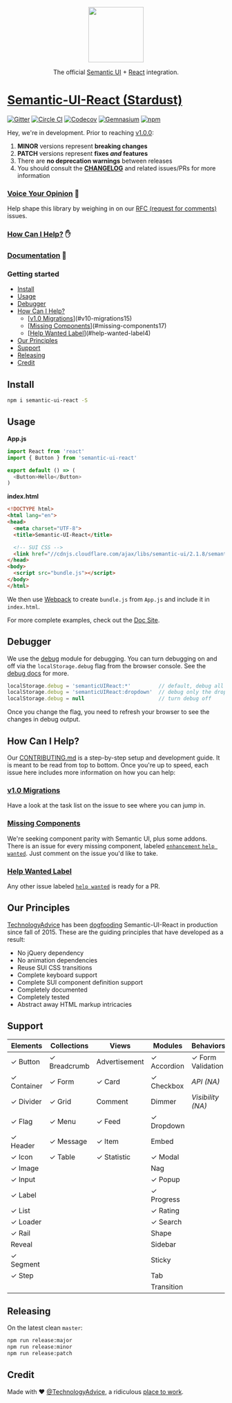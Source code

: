 <p align="center">
  <a href="http://semantic-org.github.io/Semantic-UI-React">
    <img height="128" width="128" src="https://cloud.githubusercontent.com/assets/5067638/17415622/7ac62496-5a3f-11e6-864e-217ad1d9e021.png">
  </a>
  <p align="center">
    The official <a href="http://semantic-ui.com">Semantic UI</a>
    +
    <a href="https://facebook.github.io/react">React</a>
    integration.
  </p>
</p>

# [Semantic-UI-React (Stardust)][2]
[![Gitter](https://img.shields.io/badge/gitter-join_chat-1dce73.svg?logo=data%3Aimage%2Fsvg%2Bxml%3Bbase64%2CPD94bWwgdmVyc2lvbj0iMS4wIiBlbmNvZGluZz0iVVRGLTgiPz4NCjxzdmcgeG1sbnM9Imh0dHA6Ly93d3cudzMub3JnLzIwMDAvc3ZnIj48cmVjdCB4PSIwIiB5PSI1IiBmaWxsPSIjZmZmIiB3aWR0aD0iMSIgaGVpZ2h0PSI1Ii8%2BPHJlY3QgeD0iMiIgeT0iNiIgZmlsbD0iI2ZmZiIgd2lkdGg9IjEiIGhlaWdodD0iNyIvPjxyZWN0IHg9IjQiIHk9IjYiIGZpbGw9IiNmZmYiIHdpZHRoPSIxIiBoZWlnaHQ9IjciLz48cmVjdCB4PSI2IiB5PSI2IiBmaWxsPSIjZmZmIiB3aWR0aD0iMSIgaGVpZ2h0PSI0Ii8%2BPC9zdmc%2B&logoWidth=8&style=flat-square&maxAge=2592000)](https://gitter.im/Semantic-Org/Semantic-UI-React)
[![Circle CI](https://img.shields.io/circleci/project/Semantic-Org/Semantic-UI-React/master.svg?style=flat-square)](https://circleci.com/gh/Semantic-Org/Semantic-UI-React/tree/master)
[![Codecov](https://img.shields.io/codecov/c/github/Semantic-Org/Semantic-UI-React/master.svg?style=flat-square)](https://codecov.io/gh/Semantic-Org/Semantic-UI-React)
[![Gemnasium](https://img.shields.io/gemnasium/Semantic-Org/Semantic-UI-React.svg?style=flat-square)](https://gemnasium.com/Semantic-Org/Semantic-UI-React)
[![npm](https://img.shields.io/npm/v/semantic-ui-react.svg?style=flat-square)](https://www.npmjs.com/package/semantic-ui-react)

Hey, we're in development. Prior to reaching [v1.0.0][6]:

1. **MINOR** versions represent **breaking changes**
1. **PATCH** versions represent **fixes _and_ features**
1. There are **no deprecation warnings** between releases
1. You should consult the [**CHANGELOG**][18] and related issues/PRs for more information

### [Voice Your Opinion][19] :speech_balloon:

Help shape this library by weighing in on our [RFC (request for comments)][19] issues. 

### [How Can I Help?](#how-can-i-help) :hand:

### [Documentation][2] :blue_book:

### Getting started

<!-- START doctoc generated TOC please keep comment here to allow auto update -->
<!-- DON'T EDIT THIS SECTION, INSTEAD RE-RUN doctoc TO UPDATE -->


- [Install](#install)
- [Usage](#usage)
- [Debugger](#debugger)
- [How Can I Help?](#how-can-i-help)
  - [[v1.0 Migrations][15]](#v10-migrations15)
  - [[Missing Components][17]](#missing-components17)
  - [[Help Wanted Label][4]](#help-wanted-label4)
- [Our Principles](#our-principles)
- [Support](#support)
- [Releasing](#releasing)
- [Credit](#credit)

<!-- END doctoc generated TOC please keep comment here to allow auto update -->

## Install

```sh
npm i semantic-ui-react -S
```

## Usage

**App.js**

```js
import React from 'react'
import { Button } from 'semantic-ui-react'

export default () => (
  <Button>Hello</Button>
)
```

**index.html**

```html
<!DOCTYPE html>
<html lang="en">
<head>
  <meta charset="UTF-8">
  <title>Semantic-UI-React</title>

  <!-- SUI CSS -->
  <link href="//cdnjs.cloudflare.com/ajax/libs/semantic-ui/2.1.8/semantic.css" rel="stylesheet">
</head>
<body>
  <script src="bundle.js"></script>
</body>
</html>
```

We then use [Webpack][13] to create `bundle.js` from `App.js` and include it in `index.html`.

For more complete examples, check out the [Doc Site][2].

## Debugger

We use the [debug](https://www.npmjs.com/package/debug) module for debugging.  You can turn debugging on and off via the `localStorage.debug` flag from the browser console.  See the [debug docs](https://www.npmjs.com/package/debug) for more.

```js
localStorage.debug = 'semanticUIReact:*'         // default, debug all components
localStorage.debug = 'semanticUIReact:dropdown'  // debug only the dropdown
localStorage.debug = null                        // turn debug off
```

Once you change the flag, you need to refresh your browser to see the changes in debug output.

## How Can I Help?

Our [CONTRIBUTING.md][1] is a step-by-step setup and development guide. It is meant to be read from top to bottom.  Once you're up to speed, each issue here includes more information on how you can help:

### [v1.0 Migrations][15]

Have a look at the task list on the issue to see where you can jump in.

### [Missing Components][17]

We're seeking component parity with Semantic UI, plus some addons.  There is an issue for every missing component, labeled [`enhancement` `help wanted`][17].  Just comment on the issue you'd like to take.

### [Help Wanted Label][4]

Any other issue labeled [`help wanted`][4] is ready for a PR.

## Our Principles

[TechnologyAdvice][9] has been [dogfooding][10] Semantic-UI-React in production since fall of 2015.  These are the guiding principles that have developed as a result:

- No jQuery dependency
- No animation dependencies
- Reuse SUI CSS transitions
- Complete keyboard support
- Complete SUI component definition support
- Completely documented
- Completely tested
- Abstract away HTML markup intricacies

## Support

|    Elements     |   Collections   |      Views      |     Modules     |     Behaviors      |
|-----------------|-----------------|-----------------|-----------------|--------------------|
| ✓ Button        | ✓ Breadcrumb    |   Advertisement | ✓ Accordion     | ✓ Form Validation  |
| ✓ Container     | ✓ Form          | ✓ Card          | ✓ Checkbox      | *API (NA)*         |
| ✓ Divider       | ✓ Grid          |   Comment       |   Dimmer        | *Visibility (NA)*  |
| ✓ Flag          | ✓ Menu          | ✓ Feed          | ✓ Dropdown      |                    |
| ✓ Header        | ✓ Message       | ✓ Item          |   Embed         |                    |
| ✓ Icon          | ✓ Table         | ✓ Statistic     | ✓ Modal         |                    |
| ✓ Image         |                 |                 |   Nag           |                    |
| ✓ Input         |                 |                 | ✓ Popup         |                    |
| ✓ Label         |                 |                 | ✓ Progress      |                    |
| ✓ List          |                 |                 | ✓ Rating        |                    |
| ✓ Loader        |                 |                 | ✓ Search        |                    |
| ✓ Rail          |                 |                 |   Shape         |                    |
|   Reveal        |                 |                 |   Sidebar       |                    |
| ✓ Segment       |                 |                 |   Sticky        |                    |
| ✓ Step          |                 |                 |   Tab           |                    |
|                 |                 |                 |   Transition    |                    |

## Releasing

On the latest clean `master`:

```sh
npm run release:major
npm run release:minor
npm run release:patch
```

## Credit

Made with :heart: [@TechnologyAdvice][9], a ridiculous [place to work][16].

[1]: https://github.com/Semantic-Org/Semantic-UI-React/blob/master/.github/CONTRIBUTING.md
[2]: https://semantic-org.github.io/Semantic-UI-React/
[3]: https://facebook.github.io/react/
[4]: https://github.com/Semantic-Org/Semantic-UI-React/labels/help%20wanted
[5]: http://semantic-ui.com/
[6]: https://github.com/Semantic-Org/Semantic-UI-React/milestone/1
[7]: https://github.com/webpack/webpack-dev-server/
[8]: https://github.com/Semantic-Org/Semantic-UI-React/issues/243
[9]: https://github.com/TechnologyAdvice
[10]: https://en.wikipedia.org/wiki/Eating_your_own_dog_food
[11]: https://github.com/Semantic-Org/Semantic-UI-React/issues/247
[12]: https://github.com/Semantic-Org/Semantic-UI-React/issues/243
[13]: https://webpack.github.io
[14]: https://github.com/Semantic-Org/Semantic-UI-React/issues
[15]: https://github.com/Semantic-Org/Semantic-UI-React/issues/269
[16]: http://technologyadvice.com/careers
[17]: https://github.com/Semantic-Org/Semantic-UI-React/issues?q=is%3Aopen+label%3A%22help+wanted%22+label%3Aenhancement
[18]: https://github.com/Semantic-Org/Semantic-UI-React/blob/master/CHANGELOG.md
[19]: https://github.com/Semantic-Org/Semantic-UI-React/issues?q=is%3Aopen+RFC+label%3ARFC
